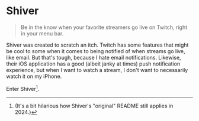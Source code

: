 Shiver
======

> Be in the know when your favorite streamers go live on Twitch, right in your menu bar.

Shiver was created to scratch an itch. Twitch has some features that might be cool to some when it comes to being notified of when streams go live, like email. But that's tough, because I hate email notifications. Likewise, their iOS application has a good (albeit janky at times) push notification experience, but when I want to watch a stream, I don't want to necessarily watch it on my iPhone.

Enter Shiver[^1].

[^1]: (It's a bit hilarious how Shiver's "original" README still applies in 2024.)
